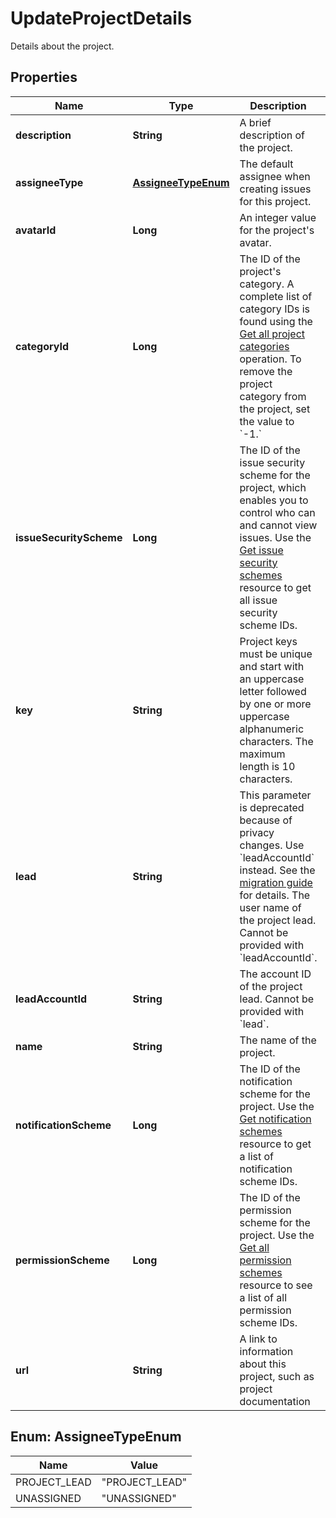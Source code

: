 

# UpdateProjectDetails

Details about the project.

## Properties

| Name | Type | Description | Notes |
|------------ | ------------- | ------------- | -------------|
|**description** | **String** | A brief description of the project. |  [optional] |
|**assigneeType** | [**AssigneeTypeEnum**](#AssigneeTypeEnum) | The default assignee when creating issues for this project. |  [optional] |
|**avatarId** | **Long** | An integer value for the project&#39;s avatar. |  [optional] |
|**categoryId** | **Long** | The ID of the project&#39;s category. A complete list of category IDs is found using the [Get all project categories](https://dac-static.atlassian.com) operation. To remove the project category from the project, set the value to &#x60;-1.&#x60; |  [optional] |
|**issueSecurityScheme** | **Long** | The ID of the issue security scheme for the project, which enables you to control who can and cannot view issues. Use the [Get issue security schemes](https://dac-static.atlassian.com) resource to get all issue security scheme IDs. |  [optional] |
|**key** | **String** | Project keys must be unique and start with an uppercase letter followed by one or more uppercase alphanumeric characters. The maximum length is 10 characters. |  [optional] |
|**lead** | **String** | This parameter is deprecated because of privacy changes. Use &#x60;leadAccountId&#x60; instead. See the [migration guide](https://developer.atlassian.com/cloud/jira/platform/deprecation-notice-user-privacy-api-migration-guide/) for details. The user name of the project lead. Cannot be provided with &#x60;leadAccountId&#x60;. |  [optional] |
|**leadAccountId** | **String** | The account ID of the project lead. Cannot be provided with &#x60;lead&#x60;. |  [optional] |
|**name** | **String** | The name of the project. |  [optional] |
|**notificationScheme** | **Long** | The ID of the notification scheme for the project. Use the [Get notification schemes](https://dac-static.atlassian.com) resource to get a list of notification scheme IDs. |  [optional] |
|**permissionScheme** | **Long** | The ID of the permission scheme for the project. Use the [Get all permission schemes](https://dac-static.atlassian.com) resource to see a list of all permission scheme IDs. |  [optional] |
|**url** | **String** | A link to information about this project, such as project documentation |  [optional] |



## Enum: AssigneeTypeEnum

| Name | Value |
|---- | -----|
| PROJECT_LEAD | &quot;PROJECT_LEAD&quot; |
| UNASSIGNED | &quot;UNASSIGNED&quot; |



